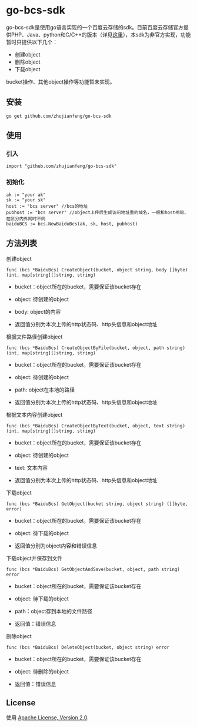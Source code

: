 go-bcs-sdk
====================
go-bcs-sdk是使用go语言实现的一个百度云存储的sdk。目前百度云存储官方提供PHP、Java、python和C/C++的版本（详见[这里](http://developer.baidu.com/wiki/index.php?title=docs/cplat/bcs/sdk)），本sdk为非官方实现，功能暂时只提供以下几个：

* 创建object
* 删除object
* 下载object

bucket操作、其他object操作等功能暂未实现。

安装
----
	go get github.com/zhujianfeng/go-bcs-sdk
	
使用
----
### 引入
	import "github.com/zhujianfeng/go-bcs-sdk"
	
### 初始化
	ak := "your ak"
	sk := "your sk"
	host := "bcs server" //bcs的地址
	pubhost := "bcs server" //object上传后生成访问地址重的域名，一般和host相同，在区分内外网时不同
	baiduBCS := bcs.NewBaiduBcs(ak, sk, host, pubhost)
	
方法列表
------
创建object

	func (bcs *BaiduBcs) CreateObject(bucket, object string, body []byte) (int, map[string][]string, string)
	
* bucket：object所在的bucket，需要保证该bucket存在
* object: 待创建的object
* body: object的内容

* 返回值分别为本次上传的http状态码、http头信息和object地址


根据文件路径创建object

	func (bcs *BaiduBcs) CreateObjectByFile(bucket, object, path string) (int, map[string][]string, string)
	
* bucket：object所在的bucket，需要保证该bucket存在
* object: 待创建的object
* path: object在本地的路径

* 返回值分别为本次上传的http状态码、http头信息和object地址

根据文本内容创建object

	func (bcs *BaiduBcs) CreateObjectByText(bucket, object, text string) (int, map[string][]string, string)
	
* bucket：object所在的bucket，需要保证该bucket存在
* object: 待创建的object
* text: 文本内容

* 返回值分别为本次上传的http状态码、http头信息和object地址

下载object

	func (bcs *BaiduBcs) GetObject(bucket string, object string) ([]byte, error)
	
* bucket：object所在的bucket，需要保证该bucket存在
* object: 待下载的object

* 返回值分别为object内容和错误信息

下载object并保存到文件

	func (bcs *BaiduBcs) GetObjectAndSave(bucket, object, path string) error
	
* bucket：object所在的bucket，需要保证该bucket存在
* object: 待下载的object
* path：object存到本地的文件路径

* 返回值：错误信息

删除object

	func (bcs *BaiduBcs) DeleteObject(bucket, object string) error 
	
* bucket：object所在的bucket，需要保证该bucket存在
* object: 待删除的object

* 返回值：错误信息

License
-------

使用 [Apache License, Version 2.0](http://www.apache.org/licenses/LICENSE-2.0.html).

